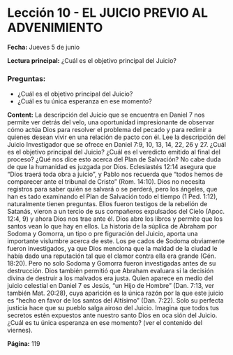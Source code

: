 # Lección 10 - EL JUICIO PREVIO AL ADVENIMIENTO

**Fecha:** Jueves 5 de junio

**Lectura principal:** ¿Cuál es el objetivo principal del Juicio?

### Preguntas:
- ¿Cuál es el objetivo principal del Juicio?
- ¿Cuál es tu única esperanza en ese momento?


**Content:** 
La descripción del Juicio que se encuentra en Daniel 7 nos permite ver detrás
del velo, una oportunidad impresionante de observar cómo actúa Dios para
resolver el problema del pecado y para redimir a quienes desean vivir en una
relación de pacto con él.
Lee la descripción del Juicio Investigador que se ofrece en Daniel 7:9,
10, 13, 14, 22, 26 y 27. ¿Cuál es el objetivo principal del Juicio? ¿Cuál es el
veredicto emitido al final del proceso? ¿Qué nos dice esto acerca del Plan
de Salvación?
No cabe duda de que la humanidad es juzgada por Dios. Eclesiastés 12:14
asegura que “Dios traerá toda obra a juicio”, y Pablo nos recuerda que “todos
hemos de comparecer ante el tribunal de Cristo” (Rom. 14:10). Dios no necesita
registros para saber quién se salvará o se perderá, pero los ángeles, que han es­
tado examinando el Plan de Salvación todo el tiempo (1 Ped. 1:12), naturalmente
tienen preguntas. Ellos fueron testigos de la rebelión de Satanás, vieron a un
tercio de sus compañeros expulsados del Cielo (Apoc. 12:4, 9) y ahora Dios nos
trae ante él. Dios abre los libros y permite que los santos vean lo que hay en ellos.
La historia de la súplica de Abraham por Sodoma y Gomorra, un tipo o pre­
figuración del Juicio, aporta una importante vislumbre acerca de este. Los pe­
cados de Sodoma obviamente fueron investigados, ya que Dios menciona que la
maldad de la ciudad le había dado una reputación tal que el clamor contra ella era
grande (Gén. 18:20). Pero no solo Sodoma y Gomorra fueron investigadas antes
de su destrucción. Dios también permitió que Abraham evaluara si la decisión
divina de destruir a los malvados era justa.
Quien aparece en medio del juicio celestial en Daniel 7 es Jesús, “un Hijo de
Hombre” (Dan. 7:13, ver también Mat. 20:28), cuya aparición es la única razón
por la que este juicio es “hecho en favor de los santos del Altísimo” (Dan. 7:22).
Solo su perfecta justicia hace que su pueblo salga airoso del Juicio.
Imagina que todos tus secretos estén expuestos ante nuestro santo Dios en oca­
sión del Juicio. ¿Cuál es tu única esperanza en ese momento? (ver el contenido
del viernes).

**Página:** 119